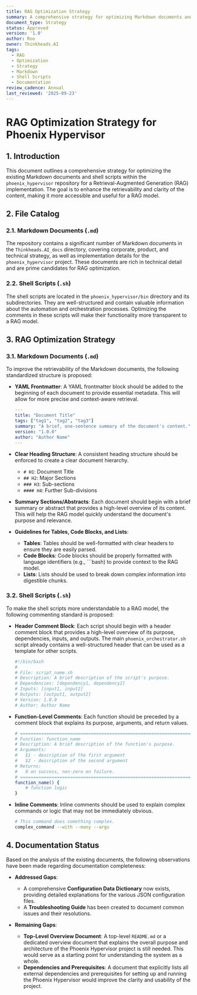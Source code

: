 ```yaml
---
title: RAG Optimization Strategy
summary: A comprehensive strategy for optimizing Markdown documents and shell scripts for a Retrieval-Augmented Generation (RAG) implementation.
document_type: Strategy
status: Approved
version: '1.0'
author: Roo
owner: Thinkheads.AI
tags:
  - RAG
  - Optimization
  - Strategy
  - Markdown
  - Shell Scripts
  - Documentation
review_cadence: Annual
last_reviewed: '2025-09-23'
---
```

# RAG Optimization Strategy for Phoenix Hypervisor

## 1. Introduction

This document outlines a comprehensive strategy for optimizing the existing Markdown documents and shell scripts within the `phoenix_hypervisor` repository for a Retrieval-Augmented Generation (RAG) implementation. The goal is to enhance the retrievability and clarity of the content, making it more accessible and useful for a RAG model.

## 2. File Catalog

### 2.1. Markdown Documents (`.md`)

The repository contains a significant number of Markdown documents in the `Thinkheads.AI_docs` directory, covering corporate, product, and technical strategy, as well as implementation details for the `phoenix_hypervisor` project. These documents are rich in technical detail and are prime candidates for RAG optimization.

### 2.2. Shell Scripts (`.sh`)

The shell scripts are located in the `phoenix_hypervisor/bin` directory and its subdirectories. They are well-structured and contain valuable information about the automation and orchestration processes. Optimizing the comments in these scripts will make their functionality more transparent to a RAG model.

## 3. RAG Optimization Strategy

### 3.1. Markdown Documents (`.md`)

To improve the retrievability of the Markdown documents, the following standardized structure is proposed:

*   **YAML Frontmatter**: A YAML frontmatter block should be added to the beginning of each document to provide essential metadata. This will allow for more precise and context-aware retrieval.

    ```yaml
    ---
    title: "Document Title"
    tags: ["tag1", "tag2", "tag3"]
    summary: "A brief, one-sentence summary of the document's content."
    version: "1.0.0"
    author: "Author Name"
    ---
    ```

*   **Clear Heading Structure**: A consistent heading structure should be enforced to create a clear document hierarchy.

    *   `# H1`: Document Title
    *   `## H2`: Major Sections
    *   `### H3`: Sub-sections
    *   `#### H4`: Further Sub-divisions

*   **Summary Sections/Abstracts**: Each document should begin with a brief summary or abstract that provides a high-level overview of its content. This will help the RAG model quickly understand the document's purpose and relevance.

*   **Guidelines for Tables, Code Blocks, and Lists**:

    *   **Tables**: Tables should be well-formatted with clear headers to ensure they are easily parsed.
    *   **Code Blocks**: Code blocks should be properly formatted with language identifiers (e.g., \`\`\`bash) to provide context to the RAG model.
    *   **Lists**: Lists should be used to break down complex information into digestible chunks.

### 3.2. Shell Scripts (`.sh`)

To make the shell scripts more understandable to a RAG model, the following commenting standard is proposed:

*   **Header Comment Block**: Each script should begin with a header comment block that provides a high-level overview of its purpose, dependencies, inputs, and outputs. The main `phoenix_orchestrator.sh` script already contains a well-structured header that can be used as a template for other scripts.

    ```bash
    #!/bin/bash
    #
    # File: script_name.sh
    # Description: A brief description of the script's purpose.
    # Dependencies: [dependency1, dependency2]
    # Inputs: [input1, input2]
    # Outputs: [output1, output2]
    # Version: 1.0.0
    # Author: Author Name
    ```

*   **Function-Level Comments**: Each function should be preceded by a comment block that explains its purpose, arguments, and return values.

    ```bash
    # =====================================================================================
    # Function: function_name
    # Description: A brief description of the function's purpose.
    # Arguments:
    #   $1 - description of the first argument
    #   $2 - description of the second argument
    # Returns:
    #   0 on success, non-zero on failure.
    # =====================================================================================
    function_name() {
        # function logic
    }
    ```

*   **Inline Comments**: Inline comments should be used to explain complex commands or logic that may not be immediately obvious.

    ```bash
    # This command does something complex.
    complex_command --with --many --args
    ```

## 4. Documentation Status

Based on the analysis of the existing documents, the following observations have been made regarding documentation completeness:

*   **Addressed Gaps**:
    *   A comprehensive **Configuration Data Dictionary** now exists, providing detailed explanations for the various JSON configuration files.
    *   A **Troubleshooting Guide** has been created to document common issues and their resolutions.

*   **Remaining Gaps**:
    *   **Top-Level Overview Document**: A top-level `README.md` or a dedicated overview document that explains the overall purpose and architecture of the Phoenix Hypervisor project is still needed. This would serve as a starting point for understanding the system as a whole.
    *   **Dependencies and Prerequisites**: A document that explicitly lists all external dependencies and prerequisites for setting up and running the Phoenix Hypervisor would improve the clarity and usability of the project.
